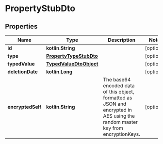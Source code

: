 
# PropertyStubDto

## Properties
Name | Type | Description | Notes
------------ | ------------- | ------------- | -------------
**id** | **kotlin.String** |  |  [optional]
**type** | [**PropertyTypeStubDto**](PropertyTypeStubDto.md) |  |  [optional]
**typedValue** | [**TypedValueDtoObject**](TypedValueDtoObject.md) |  |  [optional]
**deletionDate** | **kotlin.Long** |  |  [optional]
**encryptedSelf** | **kotlin.String** | The base64 encoded data of this object, formatted as JSON and encrypted in AES using the random master key from encryptionKeys. |  [optional]
